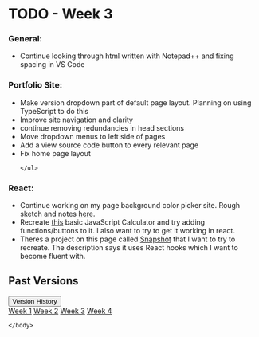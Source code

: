 <html lang="en">
<head>
</head>
<body>
  
<div class="container-fluid">
    <h1>TODO - Week 3</h1>
  

 <div class="container-fluid">
    <h3>General:</h3>
        <ul class="a">
            <li>Continue looking through html written with Notepad++ and fixing spacing in VS Code</li>
        </ul>
</div>   

<div class ="container-fluid">
<h3>Portfolio Site:</h3>
    <ul class="a">
        <li>Make version dropdown part of default page layout. Planning on using TypeScript to do this</li>
        <li>Improve site navigation and clarity</li>
        <li>continue removing redundancies in head sections</li>
        <li>Move dropdown menus to left side of pages</li>
        <li>Add a view source code button to every relevant page</li>
        <li>Fix home page layout</li>
      
    </ul>
 </div>    
      
  
<div class="container-fluid">
    <h3>React:</h3>
        <ul class="a">
            <li>Continue working on my page background color picker site. Rough sketch and notes <a href="https://elliottingey.github.io/Portfolio/backgroundColors">here</a>.</li>
            <li>Recreate <a href="https://codepen.io/lalwanivikas/details/eZxjqo">this</a> basic JavaScript Calculator and try adding functions/buttons to it. I also want to try to get it working in react.</li>
            <li>Theres a project on this page called <a href="https://www.devaradise.com/react-example-projects">Snapshot</a> that I want to try to recreate. The description says it uses React hooks which I want to become fluent with. </li>
        </ul>
</div>          
        
        
    
        
  <div class="container-fluid">
  <h2>Past Versions</h2>
  
  <div class="dropdown">
    <button type="button" class="btn btn-primary dropdown-toggle" data-toggle="dropdown">
      Version History
    </button>
    <div class="dropdown-menu">
      <a class="dropdown-item" href="https://elliottingey.github.io/Portfolio/TODO">Week 1</a>
      <a class="dropdown-item" href="https://elliottingey.github.io/Portfolio/TODOWeek2">Week 2</a>
      <a class="dropdown-item" href="https://elliottingey.github.io/Portfolio/TODOWeek3">Week 3</a>
      <a class="dropdown-item disabled" href="https://elliottingey.github.io/Portfolio/TODOWeek4">Week 4</a>
    </div>
  </div>
</div>
  
    </body>
  </html>
